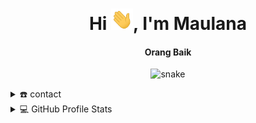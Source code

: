 <div align="center">
<h1 align="center">Hi <img width="35" src="https://github.com/1999AZZAR/1999AZZAR/blob/main/resources/img/waving.gif">, I'm Maulana</h1>
<h4 align="center">Orang Baik</h4>
</div>

<div align="center">
  
  <img  src="https://www.adorama.com/alc/wp-content/uploads/2021/05/bird-wings-flying-feature.gif"
       alt="snake" /></a>
</div>

<details>
  <summary>☎️ contact</summary>
<div>
  <samp>
    <h2 align="center">Follow me at social media</h2>
    <p align="center">
      <br/>
      <a href="https://www.linkedin.com/in/maulanaibnufajar-5643ab246/" target="blank"><img align="center"
         src="https://img.shields.io/badge/linkedin-%231DA1F2.svg?style=for-the-badge&logo=linkedin&logoColor=white"
         alt="azzar" height="30"/></a>
      <a href="https://mailto:maulanaibnuf@gmail.com" target="blank"><img align="center"
         src="https://img.shields.io/badge/gmail-EA4335.svg?style=for-the-badge&logo=gmail&logoColor=white"
         alt="azzar" height="30"/></a>
    </p>
  <p align="center">
      <a href="https://www.instagram.com/maulnibn/" target="blank"><img align="center"
         src="https://img.shields.io/badge/instagram-%23E4405F.svg?style=for-the-badge&logo=Instagram&logoColor=white"
         alt="azzar" height="30"/></a>
      <a href="https://wa.me/+6285955327004" target="blank"><img align="center"
         src="https://img.shields.io/badge/whatsapp-4B7F1.svg?style=for-the-badge&logo=whatsapp&logoColor=white"
         alt="azzar" height="30"/></a>
      <br>
    </p>
  </samp>
</div>
</details>

<details> 
  <summary>💻 GitHub Profile Stats</summary>
  <div>
    <h2 align="center"> 📊 Github stats </h2>
      <br/>
        <p align="center">
          <a href="https://github.com/maulana421">
          <img src="https://github-readme-stats.vercel.app/api/top-langs/?username=maulana421&langs_count=6&theme=gruvbox&layout=compact&hide_border=true" alt="1999AZZAR :: Top Langs" /></a>
        </p>
        <p align="center">
          <a href="https://github.com/maulana421">
          <img width="49.5%" src="https://github-readme-stats.vercel.app/api?username=maulana421&show_icons=true&theme=gruvbox&hide_border=true" />
          <img width="49.5%" src="https://github-readme-streak-stats.herokuapp.com/?user=maulana421&theme=gruvbox&hide_border=true" />
          </a>
       </p>
     <br>
  </div>    
</details>


